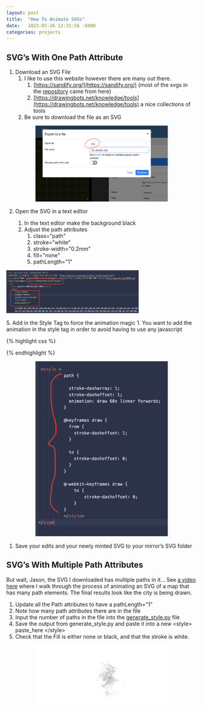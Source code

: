 ```yaml
---
layout: post
title:  "How To Animate SVGs"
date:   2023-03-26 12:31:56 -0400
categories: projects
---
```


## SVG’s With One Path Attribute 

1. Download an SVG File 
    1. I like to use this website however there are many out there. 
        1. [https://sandify.org/](https://sandify.org/) (most of the svgs in the [repository](https://github.com/jbamford/MMM-PenPlotter/tree/main/example_svg) came from here)
        2. [https://drawingbots.net/knowledge/tools](https://drawingbots.net/knowledge/tools) a nice collections of tools
    2. Be sure to download the file as an SVG

<p align="center">
<img src="/images/export-from-tool.png" alt="drawing" width="350" style="center"/><br>
</p>   

2. Open the SVG in a text editor 
    1. In the text editor make the background black
    2. Adjust the path attributes
        1. class="path"
        2.  stroke="white"
        3. stroke-width="0.2mm"
        4. fill="none"
        5. pathLength="1"
   
   <p align="center">
<img src="/images/path-atts.png" alt="drawing" width="350" style="center"/><br>
</p>
    5. Add in the Style Tag to force the animation magic 
        1. You want to add the animation in the style tag in order to avoid having to use any javascript
         
{% highlight css %}
 <style>
        path {

            stroke-dasharray: 1;
            stroke-dashoffset: 1;
            animation: draw 60s linear forwards;
          }
          
          @keyframes draw {
            from {
              stroke-dashoffset: 1;
            }
          
            to {
              stroke-dashoffset: 0;
            }
          }

          @-webkit-keyframes draw {
              to {
                  stroke-dashoffset: 0;
              }
          }          
          
    </style>
     
 {% endhighlight %}
   <p align="center">
<img src="/images/style-info.png" alt="drawing" width="350" style="center"/><br>
</p>     
     
1. Save your edits and your newly minted SVG to your mirror’s SVG folder

## SVG’s With Multiple Path Attributes 

But wait, Jason, the SVG I downloaded has multiple paths in it… See [a video here](https://youtu.be/Nz0SzKKdd-A) where I walk through the process of animating an SVG of a map that has many path elements. The final results look like the city is being drawn. 

1. Update all the Path attributes to have a pathLength="1"
2. Note how many path attributes there are in the file
3. Input the number of paths in the file into the [generate_style.py](https://gist.github.com/jbamford/964e6e3ad1dd8afd17507e2ce70eff94) file
4. Save the output from generate_style.py and paste it into a new &lt;style> paste_here &lt;/style>
5. Check that the Fill is either none or black, and that the stroke is white. 

<p align="center">
<img src="/images/Scranton.svg" alt="drawing" width="350" style="center"/><br>
</p>   